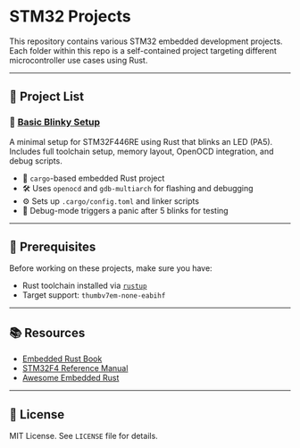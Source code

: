 # STM32 Projects

This repository contains various STM32 embedded development projects. Each folder within this repo is a self-contained project targeting different microcontroller use cases using Rust.

---

## 📁 Project List

### 🔹 [Basic Blinky Setup](./Basic%20Blinky%20Setup/)
A minimal setup for STM32F446RE using Rust that blinks an LED (PA5).  
Includes full toolchain setup, memory layout, OpenOCD integration, and debug scripts.

- 🔧 `cargo`-based embedded Rust project
- 🛠️ Uses `openocd` and `gdb-multiarch` for flashing and debugging
- ⚙️ Sets up `.cargo/config.toml` and linker scripts
- 🧪 Debug-mode triggers a panic after 5 blinks for testing

---

## 🧰 Prerequisites

Before working on these projects, make sure you have:

- Rust toolchain installed via [`rustup`](https://rustup.rs/)
- Target support: `thumbv7em-none-eabihf`

---

## 📚 Resources

- [Embedded Rust Book](https://docs.rust-embedded.org/book/)
- [STM32F4 Reference Manual](https://www.st.com/resource/en/reference_manual/dm00135183.pdf)
- [Awesome Embedded Rust](https://github.com/rust-embedded/awesome-embedded-rust)

---

## 📜 License

MIT License. See `LICENSE` file for details.
